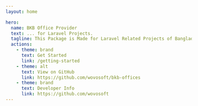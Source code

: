 ```yaml
---
layout: home

hero:
  name: BKB Office Provider
  text: ... for Laravel Projects.
  tagline: This Package is Made for Laravel Related Projects of Bangladesh Krishi Bank.
  actions:
    - theme: brand
      text: Get Started
      link: /getting-started
    - theme: alt
      text: View on GitHub
      link: https://github.com/wovosoft/bkb-offices
    - theme: brand
      text: Developer Info
      link: https://github.com/wovosoft
---
```

